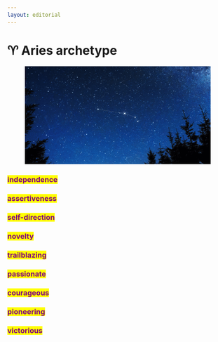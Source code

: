 ```yaml
---
layout: editorial
---
```


# ♈️ Aries archetype

<figure><img src="../../../../../../../.gitbook/assets/aries-constellation.png" alt=""><figcaption></figcaption></figure>

### <mark style="color:purple;">independence</mark>

### <mark style="color:purple;">assertiveness</mark>

### <mark style="color:purple;">self-direction</mark>

### <mark style="color:purple;">novelty</mark>

### <mark style="color:purple;">trailblazing</mark>&#x20;

### <mark style="color:purple;">passionate</mark>

### <mark style="color:purple;">courageous</mark>

### <mark style="color:purple;">pioneering</mark>

### <mark style="color:purple;">victorious</mark>
